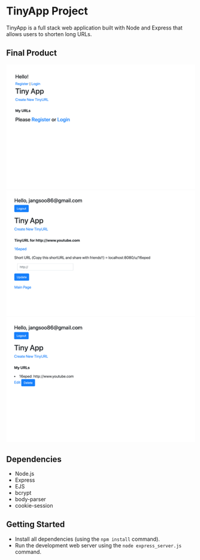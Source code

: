 # TinyApp Project

TinyApp is a full stack web application built with Node and Express that allows users to shorten long URLs.

## Final Product

!["Sreenshot of main page"](https://github.com/vgjangsoo/TinyApp/blob/master/docs/main_page.png)
!["Sreenshot of edit page"](https://github.com/vgjangsoo/TinyApp/blob/master/docs/edit_page.png)
!["Sreenshot of myURLs page"](https://github.com/vgjangsoo/TinyApp/blob/master/docs/myURLs_page.png)

## Dependencies

- Node.js
- Express
- EJS
- bcrypt
- body-parser
- cookie-session

## Getting Started

- Install all dependencies (using the `npm install` command).
- Run the development web server using the `node express_server.js` command.

